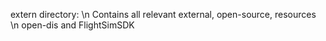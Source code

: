 extern directory: \n
Contains all relevant external, open-source, resources \n
open-dis and FlightSimSDK
